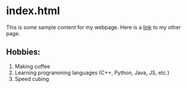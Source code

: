 # **index.html**

This is some sample content for my webpage. Here is a [link](other.html) to my other page.

## Hobbies:
1. Making coffee
2. Learning programming languages (C++, Python, Java, JS, etc.)
3. Speed cubing
